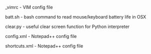 _vimrc - VIM config file

batt.sh - bash command to read mouse/keyboard battery life in OSX

clear.py - useful clear screen function for Python interpreter

config.xml - Notepad++ config file

shortcuts.xml - Notepad++ config file
